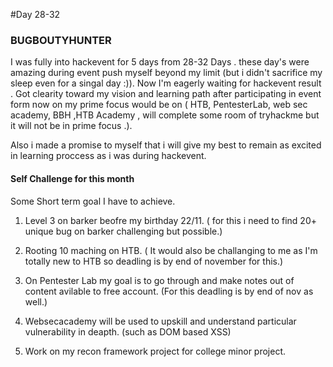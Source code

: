 #Day 28-32

### BUGBOUTYHUNTER

I was fully into hackevent for 5 days from 28-32 Days . these day's were amazing  during event push myself beyond my limit (but i didn't sacrifice my sleep even for a singal day :)). Now I'm eagerly waiting for hackevent result . Got clearity toward my vision and learning path after participating in event form now on my prime focus would be on ( HTB, PentesterLab, web sec academy, BBH ,HTB Academy , will complete some room of tryhackme but it will not be in prime focus .).

Also i made a promise to myself that i will give my best to remain as excited in learning proccess as i was during hackevent. 

####  Self Challenge for this month
Some Short term goal I have to achieve.

1. Level 3 on barker beofre my birthday 22/11. ( for this i need to find 20+ unique bug on barker challenging but possible.)

2. Rooting 10 maching on HTB.
( It would also be challanging to me as I'm totally new to HTB so deadling is by end of november for this.)

3. On Pentester Lab my goal is to go through and make notes out of content avilable to free account.
(For this deadling is by end of nov as well.)

4. Websecacademy will be used to upskill and understand particular vulnerability in deapth. (such as DOM based XSS)

5. Work on my recon framework project for college minor project.  
